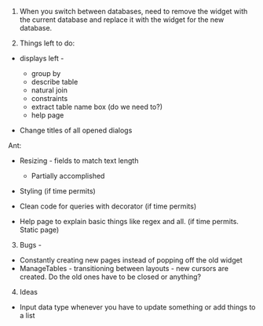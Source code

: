 1. When you switch between databases, need to remove the widget with the current database and replace it with the widget for the new database.

2. Things left to do: 

  - displays left - 
    - group by
    - describe table
    - natural join
    - constraints
    - extract table name box (do we need to?)
    - help page

  - Change titles of all opened dialogs

  Ant: 
  - Resizing - fields to match text length
    - Partially accomplished

  - Styling (if time permits)
  - Clean code for queries with decorator (if time permits)
  - Help page to explain basic things like regex and all. (if time permits. Static page)

3. Bugs - 
  - Constantly creating new pages instead of popping off the old widget
  - ManageTables - transitioning between layouts - new cursors are created. Do the old ones have to be closed or anything?

4. Ideas
  - Input data type whenever you have to update something or add things to a list